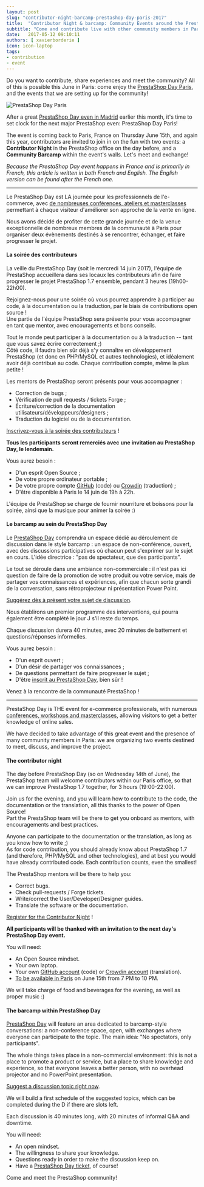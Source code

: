 ```yaml
---
layout: post
slug: "contributor-night-barcamp-prestashop-day-paris-2017"
title:  "Contributor Night & barcamp: Community Events around the PrestaShop Day 2017"
subtitle: "Come and contribute live with other community members in Paris!"
date:   2017-05-12 09:10:11
authors: [ xavierborderie ]
icon: icon-laptop
tags:
- contribution
- event
---
```


Do you want to contribute, share experiences and meet the community? All of this is possible this June in Paris: come enjoy the [PrestaShop Day Paris](http://www.prestashopday.com/fr/), and the events that we are setting up for the community!

![PrestaShop Day Paris](/assets/images/2017/04/prestashop-day-paris-2017.jpg)

After a great [PrestaShop Day even in Madrid](https://www.facebook.com/pg/prestashop/photos/?tab=album&album_id=1714042921945976) earlier this month, it's time to set clock for the next major PrestaShop even: PrestaShop Day Paris!

The event is coming back to Paris, France on Thursday June 15th, and again this year, contributors are invited to join in on the fun with two events: a **Contributor Night** in the PrestaShop office on the day before, and a **Community Barcamp** within the event's walls. Let's meet and exchange!

_Because the PrestaShop Day event happens in France and is primarily in French, this article is written in both French and English. The English version can be found after the French one._

<hr/>

Le PrestaShop Day est LA journée pour les professionnels de l'e-commerce, avec [de nombreuses conférences, ateliers et masterclasses](http://www.prestashopday.com/fr/program/) permettant à chaque visiteur d'améliorer son approche de la vente en ligne.

Nous avons décidé de profiter de cette grande journée et de la venue exceptionnelle de nombreux membres de la communauté à Paris pour organiser deux évènements destinés à se rencontrer, échanger, et faire progresser le projet.


#### La soirée des contributeurs

La veille du PrestaShop Day (soit le mercredi 14 juin 2017), l'équipe de PrestaShop accueillera dans ses locaux les contributeurs afin de faire progresser le projet PrestaShop 1.7 ensemble, pendant 3 heures (19h00-22h00).

Rejoignez-nous pour une soirée où vous pourrez apprendre à participer au code, à la documentation ou la traduction, par le biais de contributions open source !<br/>
Une partie de l'équipe PrestaShop sera présente pour vous accompagner en tant que mentor, avec encouragements et bons conseils.

Tout le monde peut participer à la documentation ou à la traduction -- tant que vous savez écrire correctement ;)<br/>
Côté code, il faudra bien sûr déjà s'y connaître en développement PrestaShop (et donc en PHP/MySQL et autres technologies), et idéalement avoir déjà contribué au code. Chaque contribution compte, même la plus petite !

Les mentors de PrestaShop seront présents pour vous accompagner :

 * Correction de bugs ;
 * Vérification de pull requests / tickets Forge ;
 * Écriture/correction de la documentation utilisateurs/développeurs/designers ;
 * Traduction du logiciel ou de la documentation.
 
[Inscrivez-vous à la soirée des contributeurs](https://docs.google.com/forms/d/e/1FAIpQLSfkPy4x-sV3qnHiw15JGCZRvHCp0GPsVZPcPpQC2C3T1P75wg/viewform?usp=sf_link) !
 
**Tous les participants seront remerciés avec une invitation au PrestaShop Day, le lendemain.**

Vous aurez besoin :

 * D'un esprit Open Source ;
 * De votre propre ordinateur portable ;
 * De votre propre compte [GitHub](https://github.com/join) (code) ou [Crowdin](https://crowdin.com/join) (traduction) ;
 * D'être disponible à Paris le 14 juin de 19h à 22h.
 
L'équipe de PrestaShop se charge de fournir nourriture et boissons pour la soirée, ainsi que la musique pour animer la soirée :)


#### Le barcamp au sein du PrestaShop Day

Le [PrestaShop Day](http://www.prestashopday.com/) comprendra un espace dédié au déroulement de discussion dans le style barcamp : un espace de non-conférence, ouvert, avec des discussions participatives où chacun peut s'exprimer sur le sujet en cours. L'idée directrice : "pas de spectateur, que des participants".

Le tout se déroule dans une ambiance non-commerciale : il n'est pas ici question de faire de la promotion de votre produit ou votre service, mais de partager vos connaissances et expériences, afin que chacun sorte grandi de la conversation, sans rétroprojecteur ni présentation Power Point.

[Suggérez dès à présent votre sujet de discussion](https://docs.google.com/forms/d/e/1FAIpQLSfap99ZfFmiEK94P79lsBUcfpyGfc8lrY9LO-yt4_lWp6vH8Q/viewform?usp=sf_link).

Nous établirons un premier programme des interventions, qui pourra également être complété le jour J s'il reste du temps.

Chaque discussion durera 40 minutes, avec 20 minutes de battement et questions/réponses informelles.

Vous aurez besoin :

 * D'un esprit ouvert ;
 * D'un désir de partager vos connaissances ;
 * De questions permettant de faire progresser le sujet ;
 * D'être [inscrit au PrestaShop Day](http://www.prestashopday.com/fr/eventbrite/?aff=Build), bien sûr !
 
Venez à la rencontre de la communauté PrestaShop !

<hr/>

PrestaShop Day is THE event for e-commerce professionals, with numerous [conferences, workshops and masterclasses](http://www.prestashopday.com/fr/program/), allowing visitors to get a better knowledge of online sales.

We have decided to take advantage of this great event and the presence of many community members in Paris: we are organizing two events destined to meet, discuss, and improve the project.


#### The contributor night

The day before PrestaShop Day (so on Wednesday 14th of June), the PrestaShop team will welcome contributors within our Paris office, so that we can improve PrestaShop 1.7 together, for 3 hours (19:00-22:00).

Join us for the evening, and you will learn how to contribute to the code, the documentation or the translation, all this thanks to the power of Open Source!<br/>
Part the PrestaShop team will be there to get you onboard as mentors, with encouragements  and best practices.

Anyone can participate to the documentation or the translation, as long as you know how to write ;)<br/>
As for code contribution, you should already know about PrestaShop 1.7 (and therefore, PHP/MySQL and other technologies), and at best you would have already contributed code. Each contribution counts, even the smallest!

The PrestaShop mentors will be there to help you:

 * Correct bugs.
 * Check pull-requests / Forge tickets.
 * Write/correct the User/Developer/Designer guides.
 * Translate the software or the documentation.
 
[Register for the Contributor Night](https://docs.google.com/forms/d/e/1FAIpQLSfkPy4x-sV3qnHiw15JGCZRvHCp0GPsVZPcPpQC2C3T1P75wg/viewform?usp=sf_link) !
 
**All participants will be thanked with an invitation to the next day's PrestaShop Day event.**

You will need:

 * An Open Source mindset.
 * Your own laptop.
 * Your own [GitHub account](https://github.com/join) (code) or [Crowdin account](https://crowdin.com/join) (translation).
 * [To be available in Paris](http://www.prestashopday.com/fr/eventbrite/) on June 15th from 7 PM to 10 PM.
 
We will take charge of food and beverages for the evening, as well as proper music :)


#### The barcamp within PrestaShop Day

[PrestaShop Day](http://www.prestashopday.com/) will feature an area dedicated to barcamp-style conversations: a non-conference space, open, with exchanges where everyone can participate to the topic. The main idea: "No spectators, only participants".

The whole things takes place in a non-commercial environment: this is not a place to promote a product or service, but a place to share knowledge and experience, so that everyone leaves a better person, with no overhead projector and no PowerPoint presentation.

[Suggest a discussion topic right now](https://docs.google.com/forms/d/e/1FAIpQLSfap99ZfFmiEK94P79lsBUcfpyGfc8lrY9LO-yt4_lWp6vH8Q/viewform?usp=sf_link).

We will build a first schedule of the suggested topics, which can be completed during the D if there are slots left.

Each discussion is 40 minutes long, with 20 minutes of informal Q&A and downtime.

You will need:

 * An open mindset.
 * The willingness to share your knowledge.
 * Questions ready in order to make the discussion keep on.
 * Have a [PrestaShop Day ticket](http://www.eventbrite.com/e/billets-prestashop-day-paris-24083434200?aff=Build), of course!
 
Come and meet the PrestaShop community!

